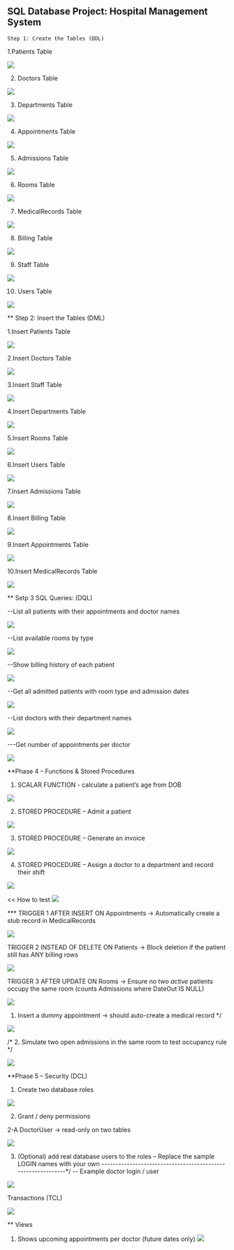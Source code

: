 ﻿  
   ## SQL Database Project:  Hospital Management System

    Step 1: Create the Tables (DDL)


   1.Patients Table

   ![](image/1.png)

   2. Doctors Table
   
   ![](image/2.png) 

   3. Departments Table
   
   ![](image/3.png)

   4. Appointments Table
   
   ![](image/4.png)

   
   5. Admissions Table

   ![](image/5.png)

   6. Rooms Table

   ![](image/6.png)

  7. MedicalRecords Table

   ![](image/7.png)

   8. Billing Table

   ![](image/8.png)

   9. Staff Table

   ![](image/9.png)

   10. Users Table

   ![](image/10.png)


  ** Step 2: Insert the Tables (DML)

   1.Insert Patients Table

   ![](image/11.png)


  2.Insert Doctors Table
  
  ![](image/12.png)

  3.Insert Staff Table

  ![](image/13.png)

  4.Insert Departments Table

  ![](image/14.png)

  5.Insert Rooms Table

  ![](image/15.png)

  6.Insert Users Table

  ![](image/16.png)


  7.Insert  Admissions  Table

  ![](image/17.png)


  8.Insert Billing Table

  ![](image/18.png)


  9.Insert Appointments  Table

  ![](image/19.png)

  10.Insert MedicalRecords Table

  ![](image/20.png)


  **  Setp 3  SQL Queries: (DQL) 

  --List all patients with their appointments and doctor names

  ![](image/21.png)

  --List available rooms by type

  ![](image/22.png)

  --Show billing history of each patient

  ![](image/23.png)

  --Get all admitted patients with room type and admission dates

  ![](image/24.png)


  --List doctors with their department names

  ![](image/25.png)

  ---Get number of appointments per doctor 

  ![](image/26.png)


**Phase 4 – Functions & Stored Procedures

1. SCALAR FUNCTION - calculate a patient’s age from DOB
 
![](image/27.png)

2.  STORED PROCEDURE  – Admit a patient
 
 ![](image/28.png)
 
3.  STORED PROCEDURE  – Generate an invoice
 
![](image/29.png)

 4.  STORED PROCEDURE  – Assign a doctor to a department and record their shift
  
  ![](image/30.png)


 << How to test 
  ![](image/31.png)



  *** TRIGGER 1
  AFTER INSERT ON Appointments
  → Automatically create a stub record in MedicalRecords

  ![](image/32.png)


  TRIGGER 2
  INSTEAD OF DELETE ON Patients
  → Block deletion if the patient still has ANY billing rows

  ![](image/33.png)


  TRIGGER 3
  AFTER UPDATE ON Rooms
  → Ensure no two *active* patients occupy the same room
      (counts Admissions where DateOut IS NULL)

   ![](image/34.png)


   1. Insert a dummy appointment → should auto-create a medical record */
    
   ![](image/35.png) 

   /* 2. Simulate two open admissions in the same room to test occupancy rule */

   ![](image/36.png)
 


 **Phase 5 – Security (DCL)

   1.  Create two database roles
    
   ![](image/37.png)

  2.  Grant / deny permissions

  2-A  DoctorUser  → read-only on two tables

   ![](image/38.png)


   3.  (Optional) add real database users to the roles
      – Replace the sample LOGIN names with your own
  -------------------------------------------------------------*/
-- Example doctor login / user
    
 ![](image/39.png)
   

 Transactions (TCL) 

 ![](image/40.png)


**  Views 
1. Shows upcoming appointments per doctor (future dates only)
   ![](image/41.png)
  
   
  



